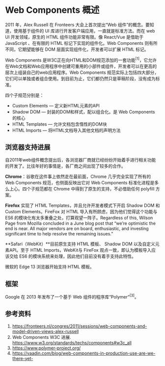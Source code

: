 # Web Components 概述

2011 年，Alex Russell 在 Fronteers 大会上首次提出“Web 组件”的概念。要知道，使用基于组件的 UI 库进行开发客户端应用，一直就是标准方法。而在 web UI 开发领域，原生的 HTML 组件功能非常有限。像 React/Vue 是借助于 JavaScript 、在有限的 HTML 标记下实现的组件化。Web Components 则有所不同，它期望能够在 DOM 层面实现组件化，开发者可以扩展 HTML 标记。

Web Components 是W3C正在向HTML和DOM规范添加的一套功能<sup>[1]</sup>，它允许在Web文档和Web应用程序中创建可重用的小部件或组件，开发者可以在更高的层次上组装自己的web应用程序。Web Components 规范实际上包括四大部分，它们可以单独或者组合使用。到目前为止，它们都仍然只是草稿阶段，没有成为标准。

四个子规范分别是：

+ Custom Elements  —  定义新HTML元素的API
+ Shadow DOM       —  封装的DOM和样式，配以组合化。是 Web Components 的核心
+ HTML Templates   —  允许文档包含惰性的DOM块
+ HTML Imports     —  将HTML文档导入其他文档的声明方法


## 浏览器支持进展

自2011年web组件概念提出后，各浏览器厂商就已经纷纷开始着手进行相关功能的开发了。比往年好的事情是，各厂商之间出现了较多的合作。

**Chrome**：谷歌在这件事上依然走在最前面，Chrome 几乎完全实现了所有的 Web Components 规范，也侧面反映出它对 Web Components 标准化进程是多么上心。四个子规范都在 Chrome 中得到了原生的支持，不必借助任何 polyfill 方案。

**Firefox** 实现了 HTML Templates，并且允许开发者模式下开启 Shadow DOM 和 Custom Elements。FireFox 对 HTML 导入有所顾虑，因为他们觉得这个功能与 ES6 的模块化有太多重叠之处，打算观望一阵子。Regardless of this, Wilson Page from Mozilla concluded in a June blog post that “we’re optimistic the end is near. All major vendors are on board, enthusiastic, and investing significant time to help resolve the remaining issues.”

**Safari（WebKit）**目前原生支持 HTML 模板、 Shadow DOM 以及自定义元素API。至于 HTML Imports，WebKit与 FireFox 观点一致，即认为模板导入应该交给 ES6 的模块系统来处理，因此他们目前没有着手支持此特性。

微软的 Edge 13 浏览器开始支持 HTML 模板。

## 框架

Google 在 2013 年发布了一个基于 Web 组件的程序库“Polymer”<sup>[3]</sup>。

## 参考资料

1. https://fronteers.nl/congres/2011/sessions/web-components-and-model-driven-views-alex-russell
2. Web Components W3C 进展. https://www.w3.org/standards/techs/components#w3c_all
3. https://www.polymer-project.org/
4. https://vaadin.com/blog/web-components-in-production-use-are-we-there-yet-
